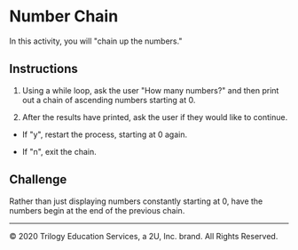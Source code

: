 # Number Chain

In this activity, you will "chain up the numbers." 

## Instructions

1. Using a while loop, ask the user "How many numbers?" and then print out a chain of ascending numbers starting at 0.

2. After the results have printed, ask the user if they would like to continue.

  * If "y", restart the process, starting at 0 again.

  * If "n", exit the chain.

## Challenge

Rather than just displaying numbers constantly starting at 0, have the numbers begin at the end of the previous chain.

---

© 2020 Trilogy Education Services, a 2U, Inc. brand. All Rights Reserved.
